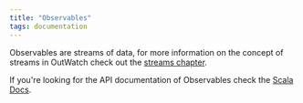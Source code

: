 ```yaml
---
title: "Observables"
tags: documentation
---
```


Observables are streams of data, for more information on the concept of streams in OutWatch check out the [streams chapter](/streams).


If you're looking for the API documentation of Observables check the [Scala Docs](http://lukajcb.github.io/rxscala-js/latest/api/rxscalajs/Observable.html).

